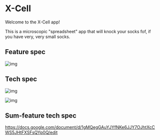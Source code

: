 # X-Cell

Welcome to the X-Cell app!

This is a microscopic "spreadsheet" app that will knock your socks fof, if you have very, very small socks.

## Feature spec

![img](http://i.imgur.com/FK38VUZh.jpg)

## Tech spec

![img](http://i.imgur.com/bOiihOCl.jpg)

![img](http://i.imgur.com/9DBgLu3l.jpg)

## Sum-feature tech spec

https://docs.google.com/document/d/1gMQegGAuYJYfNKe6JJY7OJhtXcCWS5JHtFXSFsQYp0Q/edit